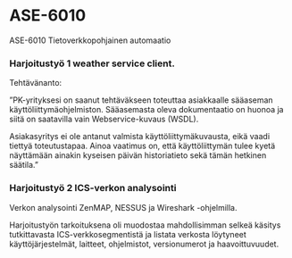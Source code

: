 # ASE-6010
ASE-6010 Tietoverkkopohjainen automaatio

### Harjoitustyö 1 weather service client.

Tehtävänanto:

”PK-yrityksesi on saanut tehtäväkseen toteuttaa asiakkaalle sääaseman käyttöliittymäohjelmiston. Sääasemasta oleva dokumentaatio on huonoa ja siitä on saatavilla vain Webservice-kuvaus (WSDL).

Asiakasyritys ei ole antanut valmista käyttöliittymäkuvausta, eikä vaadi tiettyä toteutustapaa. Ainoa vaatimus on, että käyttöliittymän tulee kyetä näyttämään ainakin kyseisen päivän historiatieto sekä tämän hetkinen säätila.”

### Harjoitustyö 2 ICS-verkon analysointi

Verkon analysointi ZenMAP, NESSUS ja Wireshark -ohjelmilla.

Harjoitustyön  tarkoituksena oli muodostaa mahdollisimman selkeä käsitys tutkittavasta ICS-verkkosegmentistä ja listata verkosta löytyneet käyttöjärjestelmät, laitteet, ohjelmistot, versionumerot ja haavoittuvuudet.

